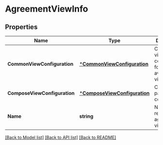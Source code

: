 # AgreementViewInfo

## Properties
Name | Type | Description | Notes
------------ | ------------- | ------------- | -------------
**CommonViewConfiguration** | [***CommonViewConfiguration**](CommonViewConfiguration.md) | Common view configuration for all the available views | [optional] [default to null]
**ComposeViewConfiguration** | [***ComposeViewConfiguration**](ComposeViewConfiguration.md) | Compose page view configuration | [optional] [default to null]
**Name** | **string** | Name of the requested agreement view | [default to null]

[[Back to Model list]](../README.md#documentation-for-models) [[Back to API list]](../README.md#documentation-for-api-endpoints) [[Back to README]](../README.md)


